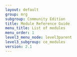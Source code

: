 ```yaml
---
layout: default
group: mrg
subgroup: Community Edition
title: Module Reference Guide
menu_title: List of modules
menu_order: 1
level3_menu_node: level3parent
level3_subgroup: ce_modules
version: 2.1
---
```

